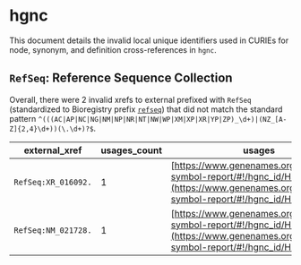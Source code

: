 # hgnc

This document details the invalid local unique identifiers used in CURIEs
for node, synonym, and definition cross-references in `hgnc`.


## `RefSeq`: Reference Sequence Collection

Overall, there were 2 invalid
xrefs to external prefixed with `RefSeq` (standardized to Bioregistry
prefix [`refseq`](https://bioregistry.io/refseq)) that
did not match the standard pattern `^(((AC|AP|NC|NG|NM|NP|NR|NT|NW|WP|XM|XP|XR|YP|ZP)_\d+)|(NZ_[A-Z]{2,4}\d+))(\.\d+)?$`.

| external_xref       |   usages_count | usages                                                                                                                                             |
|---------------------|----------------|----------------------------------------------------------------------------------------------------------------------------------------------------|
| `RefSeq:XR_016092.` |              1 | [https://www.genenames.org/data/gene-symbol-report/#!/hgnc_id/HGNC:37909](https://www.genenames.org/data/gene-symbol-report/#!/hgnc_id/HGNC:37909) |
| `RefSeq:NM_021728.` |              1 | [https://www.genenames.org/data/gene-symbol-report/#!/hgnc_id/HGNC:8522](https://www.genenames.org/data/gene-symbol-report/#!/hgnc_id/HGNC:8522)   |

